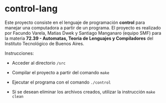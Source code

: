 # control-lang

Este proyecto consiste en el lenguaje de programación **control** para manejar una computadora a partir de un programa. El proyecto es realizado por Facundo Varela, Matias Dwek y Santiago Manganaro (equipo SMF) para la materia **72.39 - Automatas, Teoria de Lenguajes y Compiladores** del Instituto Tecnológico de Buenos Aires.



Instrucciones:

+ Acceder al directorio `/src`


+ Compilar el proyecto a partir del comando `make`
+ Ejecutar el programa con el comando `./control`
+ Si se desean eliminar los archivos creados, utilizar la instrucción `make clean`